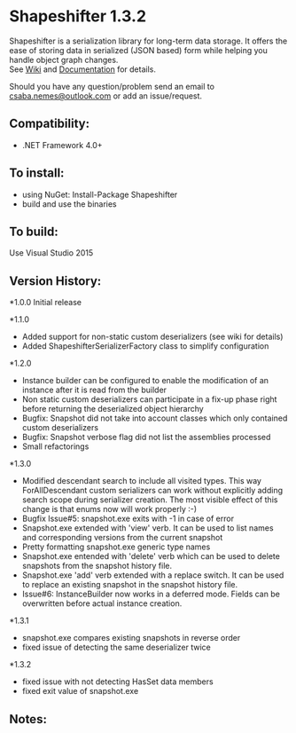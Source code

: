 Shapeshifter 1.3.2
============
Shapeshifter is a serialization library for long-term data storage. 
It offers the ease of storing data in serialized (JSON based) form while helping you handle object graph changes.    
See [Wiki](https://github.com/csnemes/shapeshifter/wiki) and [Documentation](https://github.com/csnemes/shapeshifter/tree/dev/Documentation/Help) for details.

Should you have any question/problem send an email to csaba.nemes@outlook.com or add an issue/request.

Compatibility:
---
  - .NET Framework 4.0+

To install:
---
  - using NuGet: Install-Package Shapeshifter
  - build and use the binaries

To build:
---
Use Visual Studio 2015

Version History:
---
*1.0.0 
    Initial release
 
*1.1.0 
  - Added support for non-static custom deserializers (see wiki for details)
  - Added ShapeshifterSerializerFactory class to simplify configuration 
  
*1.2.0 
  - Instance builder can be configured to enable the modification of an instance after it is read from the builder  
  - Non static custom deserializers can participate in a fix-up phase right before returning the deserialized object hierarchy
  - Bugfix: Snapshot did not take into account classes which only contained custom deserializers
  - Bugfix: Snapshot verbose flag did not list the assemblies processed
  - Small refactorings 

*1.3.0
  - Modified descendant search to include all visited types. This way ForAllDescendant custom serializers can work without explicitly adding search scope during serializer creation. The most visible effect of this change is that enums now will work properly :-)
  - Bugfix Issue#5: snapshot.exe exits with -1 in case of error
  - Snapshot.exe extended with 'view' verb. It can be used to list names and corresponding versions from the current snapshot
  - Pretty formatting snapshot.exe generic type names  
  - Snapshot.exe entended with 'delete' verb which can be used to delete snapshots from the snapshot history file.
  - Snapshot.exe 'add' verb extended with a replace switch. It can be used to replace an existing snapshot in the snapshot history file.
  - Issue#6: InstanceBuilder now works in a deferred mode. Fields can be overwritten before actual instance creation.
  
*1.3.1
  - snapshot.exe compares existing snapshots in reverse order
  - fixed issue of detecting the same deserializer twice

*1.3.2
  - fixed issue with not detecting HasSet<T> data members
  - fixed exit value of snapshot.exe
  
Notes:
---

